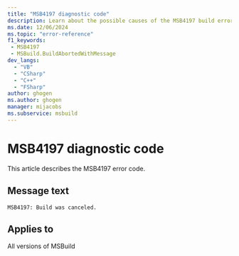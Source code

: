 ```yaml
---
title: "MSB4197 diagnostic code"
description: Learn about the possible causes of the MSB4197 build error, and get troubleshooting tips.
ms.date: 12/06/2024
ms.topic: "error-reference"
f1_keywords:
 - MSB4197
 - MSBuild.BuildAbortedWithMessage
dev_langs:
  - "VB"
  - "CSharp"
  - "C++"
  - "FSharp"
author: ghogen
ms.author: ghogen
manager: mijacobs
ms.subservice: msbuild
---
```


# MSB4197 diagnostic code

<!-- :::ErrorDefinitionDescription::: -->
<!-- :::editable-content name="introDescription"::: -->
This article describes the MSB4197 error code.
<!-- :::editable-content-end::: -->

## Message text

`MSB4197: Build was canceled.`

<!-- :::editable-content name="postOutputDescription"::: -->
<!--
{StrBegin="MSB4197: "} Error when the build stops suddenly for some reason. For example, because a child node died.
-->
<!-- :::editable-content-end::: -->
<!-- :::ErrorDefinitionDescription-end::: -->

## Applies to

All versions of MSBuild
